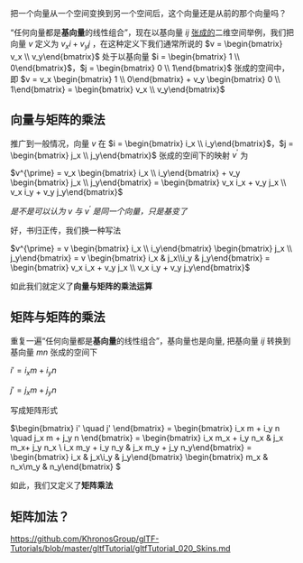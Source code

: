 把一个向量从一个空间变换到另一个空间后，这个向量还是从前的那个向量吗？

“任何向量都是**基向量**的线性组合”，现在以基向量 $ij$ [张成的](https://charlesliuyx.github.io/2017/10/06/【直观详解】线性代数的本质/)二维空间举例，我们把向量 $v$ 定义为 $v_x i + v_y j$ ，在这种定义下我们通常所说的 $v = \begin{bmatrix} v_x \\ v_y\end{bmatrix}$ 处于以基向量 $i = \begin{bmatrix} 1 \\ 0\end{bmatrix}$，$j = \begin{bmatrix} 0 \\ 1\end{bmatrix}$ 张成的空间中，即 $v = v_x \begin{bmatrix} 1 \\ 0\end{bmatrix} + v_y \begin{bmatrix} 0 \\ 1\end{bmatrix} = \begin{bmatrix} v_x \\ v_y\end{bmatrix}$

## 向量与矩阵的乘法
推广到一般情况，向量 $v$ 在 $i = \begin{bmatrix} i_x \\ i_y\end{bmatrix}$，$j = \begin{bmatrix} j_x \\ j_y\end{bmatrix}$ 张成的空间下的映射 $v^{\prime}$ 为 

$v^{\prime} = v_x \begin{bmatrix} i_x \\ i_y\end{bmatrix} + v_y \begin{bmatrix} j_x \\ j_y\end{bmatrix} = \begin{bmatrix} v_x i_x + v_y j_x \\ v_x i_y + v_y j_y\end{bmatrix}$

*是不是可以认为 $v$ 与 $v^{\prime}$ 是同一个向量，只是基变了*

好，书归正传，我们换一种写法

$v^{\prime} = v \begin{bmatrix} i_x \\ i_y\end{bmatrix} \begin{bmatrix} j_x \\ j_y\end{bmatrix} = v \begin{bmatrix} i_x & j_x\\i_y & j_y\end{bmatrix} = \begin{bmatrix} v_x i_x + v_y j_x \\ v_x i_y + v_y j_y\end{bmatrix}$ 

如此我们就定义了**向量与矩阵的乘法运算**

## 矩阵与矩阵的乘法
重复一遍“任何向量都是**基向量**的线性组合”，基向量也是向量, 把基向量 $ij$ 转换到基向量 $mn$ 张成的空间下

$i' = i_x m + i_y n$

$j' = j_x m + j_y n$

写成矩阵形式

$\begin{bmatrix} i'  \quad  j' \end{bmatrix} = \begin{bmatrix} i_x m + i_y n  \quad  j_x m + j_y n \end{bmatrix} = \begin{bmatrix} i_x m_x + i_y n_x & j_x m_x+ j_y n_x \\ i_x m_y + i_y n_y & j_x m_y + j_y n_y\end{bmatrix} = \begin{bmatrix} i_x & j_x\\i_y & j_y\end{bmatrix} \begin{bmatrix} m_x & n_x\\m_y & n_y\end{bmatrix} $

如此，我们又定义了**矩阵乘法**

## 矩阵加法？
https://github.com/KhronosGroup/glTF-Tutorials/blob/master/gltfTutorial/gltfTutorial_020_Skins.md